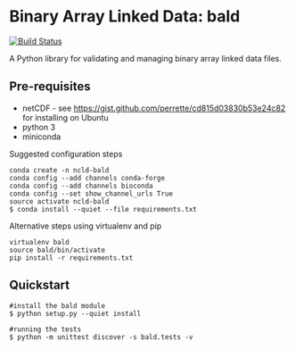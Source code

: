 # Binary Array Linked Data: bald

[![Build Status](https://api.travis-ci.org/repositories/binary-array-ld/bald.svg?branch=master)](http://travis-ci.org/binary-array-ld/bald/branches)


A Python library for validating and managing binary array linked data files.

## Pre-requisites

* netCDF - see https://gist.github.com/perrette/cd815d03830b53e24c82 for installing on Ubuntu
* python 3
* miniconda

Suggested configuration steps
```
conda create -n ncld-bald
conda config --add channels conda-forge
conda config --add channels bioconda
conda config --set show_channel_urls True
source activate ncld-bald
$ conda install --quiet --file requirements.txt

```

Alternative steps using virtualenv and pip
```
virtualenv bald
source bald/bin/activate
pip install -r requirements.txt

```

## Quickstart

```
#install the bald module
$ python setup.py --quiet install

#running the tests
$ python -m unittest discover -s bald.tests -v
```
